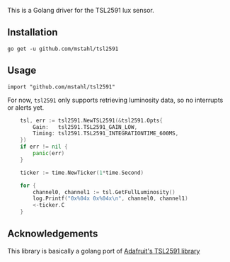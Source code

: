 This is a Golang driver for the TSL2591 lux sensor.

## Installation

    go get -u github.com/mstahl/tsl2591

## Usage

    import "github.com/mstahl/tsl2591"

For now, `tsl2591` only supports retrieving luminosity data, so no interrupts
or alerts yet.

```go
	tsl, err := tsl2591.NewTSL2591(&tsl2591.Opts{
		Gain:   tsl2591.TSL2591_GAIN_LOW,
		Timing: tsl2591.TSL2591_INTEGRATIONTIME_600MS,
	})
	if err != nil {
		panic(err)
	}

	ticker := time.NewTicker(1*time.Second)

	for {
		channel0, channel1 := tsl.GetFullLuminosity()
		log.Printf("0x%04x 0x%04x\n", channel0, channel1)
		<-ticker.C
	}
```

## Acknowledgements

This library is basically a golang port of [Adafruit's TSL2591 library](https://github.com/adafruit/Adafruit_TSL2591_Library/)

